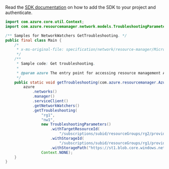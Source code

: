 Read the [SDK documentation](https://github.com/Azure/azure-sdk-for-java/blob/azure-resourcemanager_2.13.0/sdk/resourcemanager/azure-resourcemanager/README.md) on how to add the SDK to your project and authenticate.

```java
import com.azure.core.util.Context;
import com.azure.resourcemanager.network.models.TroubleshootingParameters;

/** Samples for NetworkWatchers GetTroubleshooting. */
public final class Main {
    /*
     * x-ms-original-file: specification/network/resource-manager/Microsoft.Network/stable/2021-05-01/examples/NetworkWatcherTroubleshootGet.json
     */
    /**
     * Sample code: Get troubleshooting.
     *
     * @param azure The entry point for accessing resource management APIs in Azure.
     */
    public static void getTroubleshooting(com.azure.resourcemanager.AzureResourceManager azure) {
        azure
            .networks()
            .manager()
            .serviceClient()
            .getNetworkWatchers()
            .getTroubleshooting(
                "rg1",
                "nw1",
                new TroubleshootingParameters()
                    .withTargetResourceId(
                        "/subscriptions/subid/resourceGroups/rg2/providers/Microsoft.Compute/virtualMachines/vm1")
                    .withStorageId(
                        "/subscriptions/subid/resourceGroups/rg1/providers/Microsoft.Storage/storageAccounts/st1")
                    .withStoragePath("https://st1.blob.core.windows.net/cn1"),
                Context.NONE);
    }
}
```
